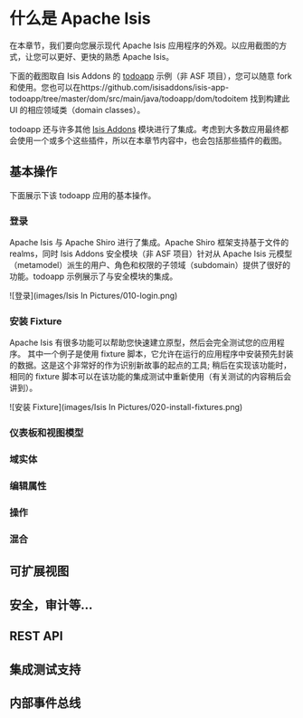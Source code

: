 # 什么是 Apache Isis

在本章节，我们要向您展示现代 Apache Isis 应用程序的外观。以应用截图的方式，让您可以更好、更快的熟悉 Apache Isis。

下面的截图取自 Isis Addons 的 [todoapp](http://github.com/isisaddons/isis-app-todoapp) 示例（非 ASF 项目），您可以随意 fork 和使用。您也可以在https://github.com/isisaddons/isis-app-todoapp/tree/master/dom/src/main/java/todoapp/dom/todoitem 找到构建此 UI 的相应领域类（domain classes）。

todoapp 还与许多其他 [Isis Addons](http://www.isisaddons.org/) 模块进行了集成。考虑到大多数应用最终都会使用一个或多个这些插件，所以在本章节内容中，也会包括那些插件的截图。

## 基本操作

下面展示下该 todoapp 应用的基本操作。

### 登录

Apache Isis 与 Apache Shiro 进行了集成。Apache Shiro 框架支持基于文件的realms，同时 Isis Addons 安全模块（非 ASF 项目）针对从 Apache Isis 元模型（metamodel）派生的用户、角色和权限的子领域（subdomain）提供了很好的功能。todoapp 示例展示了与安全模块的集成。

![登录](images/Isis In Pictures/010-login.png)

### 安装 Fixture

Apache Isis 有很多功能可以帮助您快速建立原型，然后会完全测试您的应用程序。 其中一个例子是使用 fixture 脚本，它允许在运行的应用程序中安装预先封装的数据。这是这个非常好的作为识别新故事的起点的工具; 稍后在实现该功能时，相同的 fixture 脚本可以在该功能的集成测试中重新使用（有关测试的内容稍后会讲到）。

![安装 Fixture](images/Isis In Pictures/020-install-fixtures.png)


### 仪表板和视图模型
### 域实体
### 编辑属性
### 操作
### 混合
## 可扩展视图
## 安全，审计等...
## REST API
## 集成测试支持
## 内部事件总线